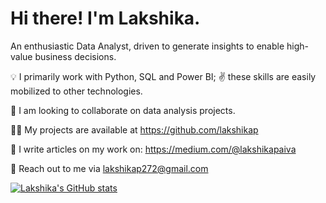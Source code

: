 # Hi there! I'm Lakshika.

An enthusiastic Data Analyst, driven to generate insights to enable high-value business decisions.

:bulb: I primarily work with Python, SQL and Power BI; :v: these skills are easily mobilized to other technologies.

:couple: I am looking to collaborate on data analysis projects.

:woman_technologist: My projects are available at https://github.com/lakshikap

:page_facing_up: I write articles on my work on: https://medium.com/@lakshikapaiva

:link: Reach out to me via lakshikap272@gmail.com


[![Lakshika's GitHub stats](https://github-readme-stats.vercel.app/api/top-langs?username=lakshikap&hide=html,scss,stylus,blade,jupyter%20notebook,python,css,shell,batchfile,dockerfile,typescript&theme=algolia&show_icons=true)](https://github.com/lakshikap)

